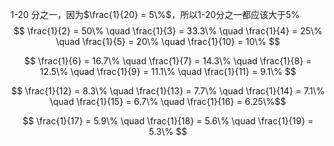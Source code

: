 
1-20 分之一，因为$\frac{1}{20} = 5\%$，所以1-20分之一都应该大于$5\%$
$$ \frac{1}{2} = 50\% \quad \frac{1}{3} = 33.3\% \quad \frac{1}{4} = 25\% \quad \frac{1}{5} = 20\% \quad \frac{1}{10} = 10\% $$

$$ \frac{1}{6} = 16.7\% \quad \frac{1}{7} = 14.3\%  \quad \frac{1}{8} = 12.5\% \quad \frac{1}{9} = 11.1\% \quad \frac{1}{11} = 9.1\% $$

$$ \frac{1}{12} = 8.3\% \quad \frac{1}{13} = 7.7\% \quad \frac{1}{14} = 7.1\% \quad \frac{1}{15} = 6.7\% \quad \frac{1}{16} = 6.25\%$$

$$ \frac{1}{17} = 5.9\% \quad \frac{1}{18} = 5.6\% \quad \frac{1}{19} = 5.3\% $$

